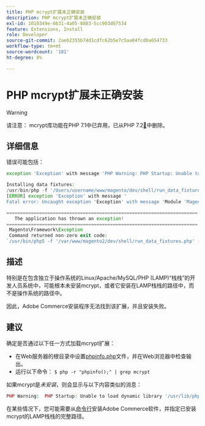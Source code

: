 ```yaml
---
title: PHP mcrypt扩展未正确安装
description: PHP mcrypt扩展未正确安装
exl-id: 1010349e-6631-4a05-8883-5cc903d67534
feature: Extensions, Install
role: Developer
source-git-commit: 2aeb2355b74d1cdfc62b5e7c5aa04fcd0a654733
workflow-type: tm+mt
source-wordcount: '181'
ht-degree: 0%

---
```


# PHP mcrypt扩展未正确安装

>[!WARNING]
>
>请注意： mcrypt库功能在PHP 7.1中已弃用，已从PHP 7.2[&#128279;](https://www.php.net/manual/en/intro.mcrypt.php)中删除。

## 详细信息

错误可能包括：

```php
exception 'Exception' with message 'PHP Warning: PHP Startup: Unable to load dynamic library '/usr/lib/php5/20121212/mcrypt.so' - /usr/lib/php5/20121212/mcrypt.so: cannot open shared object file: No such file or directory
```

```php
Installing data fixtures:
/usr/bin/php -f '/Users/username/www/magento/dev/shell/run_data_fixtures.php' -- --bootstrap='MAGE_DIRS[base][path]=/Users/username/www/magento' 2>&1
[ERROR] exception 'Exception' with message '
Fatal error: Uncaught exception 'Exception' with message 'Module 'Magento_Core' depends on 'mcrypt' PHP [extension](https://experienceleague.adobe.com/zh-hans/docs/commerce-operations/operational-playbook/glossary#extension) that is not loaded.'
```

```php
======================================================================
   The application has thrown an exception!
======================================================================
 Magento\Framework\Exception
 Command returned non-zero exit code:
`/usr/bin/php5 -f '/var/www/magento2/dev/shell/run_data_fixtures.php' -- --bootstrap='MAGE_DIRS[base][path]=/var/www/magento2' 2>&1`
```

## 描述

特别是在包含独立于操作系统的Linux/Apache/MySQL/PHP (LAMP)“栈栈”的开发人员系统中，可能根本未安装mcrypt，或者它安装在LAMP栈栈的路径中，而不是操作系统的路径中。

因此，Adobe Commerce安装程序无法找到该扩展，并且安装失败。

## 建议

确定是否通过以下任一方式加载mcrypt扩展：

* 在Web服务器的根目录中设置[phpinfo.php](http://kb.mediatemple.net/questions/764/How+can+I+create+a+phpinfo.php+page%3F#gs)文件，并在Web浏览器中检查输出。
* 运行以下命令：    `$ php -r "phpinfo();" | grep mcrypt`

如果mcrypt是&#x200B;*未安装*，则会显示与以下内容类似的消息：

```php
PHP Warning:  PHP Startup: Unable to load dynamic library '/usr/lib/php5/20121212/mcrypt.so' - /usr/lib/php5/20121212/mcrypt.so: cannot open shared object file: No such file or directory in Unknown on line 0
```

在某些情况下，您可能需要从[命令行](https://experienceleague.adobe.com/zh-hans/docs/commerce-operations/installation-guide/advanced)安装Adobe Commerce软件，并指定已安装mcrypt的LAMP栈栈的完整路径。
